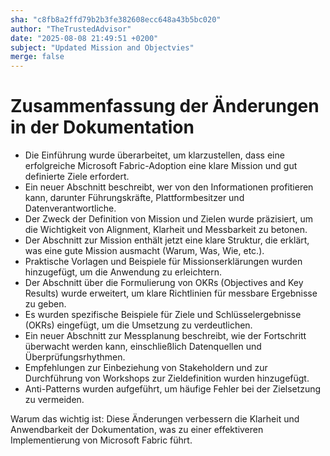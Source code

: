 ```yaml
---
sha: "c8fb8a2ffd79b2b3fe382608ecc648a43b5bc020"
author: "TheTrustedAdvisor"
date: "2025-08-08 21:49:51 +0200"
subject: "Updated Mission and Objectvies"
merge: false
---
```


# Zusammenfassung der Änderungen in der Dokumentation

- Die Einführung wurde überarbeitet, um klarzustellen, dass eine erfolgreiche Microsoft Fabric-Adoption eine klare Mission und gut definierte Ziele erfordert.
- Ein neuer Abschnitt beschreibt, wer von den Informationen profitieren kann, darunter Führungskräfte, Plattformbesitzer und Datenverantwortliche.
- Der Zweck der Definition von Mission und Zielen wurde präzisiert, um die Wichtigkeit von Alignment, Klarheit und Messbarkeit zu betonen.
- Der Abschnitt zur Mission enthält jetzt eine klare Struktur, die erklärt, was eine gute Mission ausmacht (Warum, Was, Wie, etc.).
- Praktische Vorlagen und Beispiele für Missionserklärungen wurden hinzugefügt, um die Anwendung zu erleichtern.
- Der Abschnitt über die Formulierung von OKRs (Objectives and Key Results) wurde erweitert, um klare Richtlinien für messbare Ergebnisse zu geben.
- Es wurden spezifische Beispiele für Ziele und Schlüsselergebnisse (OKRs) eingefügt, um die Umsetzung zu verdeutlichen.
- Ein neuer Abschnitt zur Messplanung beschreibt, wie der Fortschritt überwacht werden kann, einschließlich Datenquellen und Überprüfungsrhythmen.
- Empfehlungen zur Einbeziehung von Stakeholdern und zur Durchführung von Workshops zur Zieldefinition wurden hinzugefügt.
- Anti-Patterns wurden aufgeführt, um häufige Fehler bei der Zielsetzung zu vermeiden.

Warum das wichtig ist: Diese Änderungen verbessern die Klarheit und Anwendbarkeit der Dokumentation, was zu einer effektiveren Implementierung von Microsoft Fabric führt.

